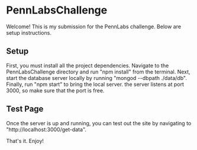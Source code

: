 # PennLabsChallenge
Welcome! This is my submission for the PennLabs challenge. Below are setup instructions.

## Setup
First, you must install all the project dependencies. Navigate to the PennLabsChallenge directory and run "npm install" from the terminal.
Next, start the database server locally by running "mongod --dbpath ./data/db".
Finally, run "npm start" to bring the local server. the server listens at port 3000, so make sure that the port is free. 

## Test Page
Once the server is up and running, you can test out the site by navigating to "http://localhost:3000/get-data".

That's it. Enjoy!
